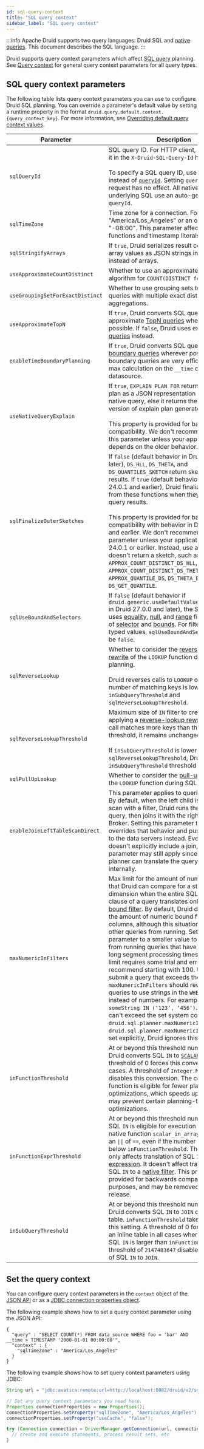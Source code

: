```yaml
---
id: sql-query-context
title: "SQL query context"
sidebar_label: "SQL query context"
---
```


<!--
  ~ Licensed to the Apache Software Foundation (ASF) under one
  ~ or more contributor license agreements.  See the NOTICE file
  ~ distributed with this work for additional information
  ~ regarding copyright ownership.  The ASF licenses this file
  ~ to you under the Apache License, Version 2.0 (the
  ~ "License"); you may not use this file except in compliance
  ~ with the License.  You may obtain a copy of the License at
  ~
  ~   http://www.apache.org/licenses/LICENSE-2.0
  ~
  ~ Unless required by applicable law or agreed to in writing,
  ~ software distributed under the License is distributed on an
  ~ "AS IS" BASIS, WITHOUT WARRANTIES OR CONDITIONS OF ANY
  ~ KIND, either express or implied.  See the License for the
  ~ specific language governing permissions and limitations
  ~ under the License.
  -->

:::info
 Apache Druid supports two query languages: Druid SQL and [native queries](querying.md).
 This document describes the SQL language.
:::

Druid supports query context parameters which affect [SQL query](./sql.md) planning.
See [Query context](query-context.md) for general query context parameters for all query types.

## SQL query context parameters

The following table lists query context parameters you can use to configure Druid SQL planning.
You can override a parameter's default value by setting a runtime property in the format `druid.query.default.context.{query_context_key}`.
For more information, see [Overriding default query context values](../configuration/index.md#overriding-default-query-context-values).

|Parameter|Description|Default value|
|---------|-----------|-------------|
|`sqlQueryId`|SQL query ID. For HTTP client, Druid returns it in the `X-Druid-SQL-Query-Id` header.<br/><br/>To specify a SQL query ID, use `sqlQueryId` instead of [`queryId`](query-context.md). Setting `queryId` for a SQL request has no effect. All native queries underlying SQL use an auto-generated `queryId`.|auto-generated|
|`sqlTimeZone`|Time zone for a connection. For example, "America/Los_Angeles" or an offset like "-08:00". This parameter affects how time functions and timestamp literals behave. |UTC|
|`sqlStringifyArrays`|If `true`, Druid serializes result columns with array values as JSON strings in the response instead of arrays.|`true`, except for JDBC connections, where it's always `false`|
|`useApproximateCountDistinct`|Whether to use an approximate cardinality algorithm for `COUNT(DISTINCT foo)`.|`true`|
|`useGroupingSetForExactDistinct`|Whether to use grouping sets to execute queries with multiple exact distinct aggregations.|`false`|
|`useApproximateTopN`|If `true`, Druid converts SQL queries to approximate [TopN queries](topnquery.md) wherever possible. If `false`, Druid uses exact [GroupBy queries](groupbyquery.md) instead.|`true`|
|`enableTimeBoundaryPlanning`|If `true`, Druid converts SQL queries to [time boundary queries](timeboundaryquery.md) wherever possible. Time boundary queries are very efficient for min-max calculation on the `__time` column in a datasource. |`false`|
|`useNativeQueryExplain`|If `true`, `EXPLAIN PLAN FOR` returns the explain plan as a JSON representation of equivalent native query, else it returns the original version of explain plan generated by Calcite.<br /><br />This property is provided for backwards compatibility. We don't recommend setting this parameter unless your application depends on the older behavior.|`true`|
|`sqlFinalizeOuterSketches`|If `false` (default behavior in Druid 25.0.0 and later), `DS_HLL`, `DS_THETA`, and `DS_QUANTILES_SKETCH` return sketches in query results. If `true` (default behavior in Druid 24.0.1 and earlier), Druid finalizes sketches from these functions when they appear in query results.<br /><br />This property is provided for backwards compatibility with behavior in Druid 24.0.1 and earlier. We don't recommend setting this parameter unless your application uses Druid 24.0.1 or earlier. Instead, use a function that doesn't return a sketch, such as `APPROX_COUNT_DISTINCT_DS_HLL`, `APPROX_COUNT_DISTINCT_DS_THETA`, `APPROX_QUANTILE_DS`, `DS_THETA_ESTIMATE`, or `DS_GET_QUANTILE`.|`false`|
|`sqlUseBoundAndSelectors`|If `false` (default behavior if `druid.generic.useDefaultValueForNull=false` in Druid 27.0.0 and later), the SQL planner uses [equality](./filters.md#equality-filter), [null](./filters.md#null-filter), and [range](./filters.md#range-filter) filters instead of [selector](./filters.md#selector-filter) and [bounds](./filters.md#bound-filter). For filtering `ARRAY` typed values, `sqlUseBoundAndSelectors` must be `false`. | Defaults to same value as `druid.generic.useDefaultValueForNull`.|
|`sqlReverseLookup`|Whether to consider the [reverse-lookup rewrite](lookups.md#reverse-lookup) of the `LOOKUP` function during SQL planning.<br /><br />Druid reverses calls to `LOOKUP` only when the number of matching keys is lower than both `inSubQueryThreshold` and `sqlReverseLookupThreshold`.|`true`|
|`sqlReverseLookupThreshold`|Maximum size of `IN` filter to create when applying a [reverse-lookup rewrite](lookups.md#reverse-lookup). If a `LOOKUP` call matches more keys than the specified threshold, it remains unchanged.<br /><br />If `inSubQueryThreshold` is lower than `sqlReverseLookupThreshold`, Druid uses `inSubQueryThreshold` threshold instead.|10000|
|`sqlPullUpLookup`|Whether to consider the [pull-up rewrite](lookups.md#pull-up) of the `LOOKUP` function during SQL planning.|`true`|
|`enableJoinLeftTableScanDirect`|This parameter applies to queries with joins. By default, when the left child is a simple scan with a filter, Druid runs the scan as a query, then joins it with the right child on the Broker. Setting this parameter to `true` overrides that behavior and pushes the join to the data servers instead. Even if a query doesn't explicitly include a join, this parameter may still apply since the SQL planner can translate the query into a join internally.|`false`|
|`maxNumericInFilters`|Max limit for the amount of numeric values that Druid can compare for a string type dimension when the entire SQL WHERE clause of a query translates only to an [OR](../querying/filters.md#or) of [bound filter](../querying/filters.md#bound-filter). By default, Druid doesn't restrict the amount of numeric bound filters on string columns, although this situation may block other queries from running. Set this parameter to a smaller value to prevent Druid from running queries that have prohibitively long segment processing times. The optimal limit requires some trial and error. We recommend starting with 100. Users who submit a query that exceeds the limit of `maxNumericInFilters` should rewrite their queries to use strings in the `WHERE` clause instead of numbers. For example, `WHERE someString IN (‘123’, ‘456’)`. This value can't exceed the set system configuration `druid.sql.planner.maxNumericInFilters`. If `druid.sql.planner.maxNumericInFilters` isn't set explicitly, Druid ignores this value.|`-1`|
|`inFunctionThreshold`| At or beyond this threshold number of values, Druid converts SQL `IN` to [`SCALAR_IN_ARRAY`](sql-functions.md#scalar_in_array). A threshold of 0 forces this conversion in all cases. A threshold of `Integer.MAX_VALUE` disables this conversion. The converted function is eligible for fewer planning-time optimizations, which speeds up planning, but may prevent certain planning-time optimizations.| `100`|
|`inFunctionExprThreshold`|At or beyond this threshold number of values, SQL `IN` is eligible for execution using the native function `scalar_in_array` rather than an <code>&#124;&#124;</code> of `==`, even if the number of values is below `inFunctionThreshold`. This property only affects translation of SQL `IN` to a [native expression](math-expr.md). It doesn't affect translation of SQL `IN` to a [native filter](filters.md). This property is provided for backwards compatibility purposes, and may be removed in a future release.|`2`|
|`inSubQueryThreshold`|At or beyond this threshold number of values, Druid converts SQL `IN` to `JOIN` on an inline table. `inFunctionThreshold` takes priority over this setting. A threshold of 0 forces usage of an inline table in all cases where the size of a SQL `IN` is larger than `inFunctionThreshold`. A threshold of `2147483647` disables the rewrite of SQL `IN` to `JOIN`. |`2147483647`|

## Set the query context

You can configure query context parameters in the `context` object of the [JSON API](../api-reference/sql-api.md) or as a [JDBC connection properties object](../api-reference/sql-jdbc.md).

The following example shows how to set a query context parameter using the JSON API:

```
{
  "query" : "SELECT COUNT(*) FROM data_source WHERE foo = 'bar' AND __time > TIMESTAMP '2000-01-01 00:00:00'",
  "context" : {
    "sqlTimeZone" : "America/Los_Angeles"
  }
}
```

The following example shows how to set query context parameters using JDBC:

```java
String url = "jdbc:avatica:remote:url=http://localhost:8082/druid/v2/sql/avatica/";

// Set any query context parameters you need here.
Properties connectionProperties = new Properties();
connectionProperties.setProperty("sqlTimeZone", "America/Los_Angeles");
connectionProperties.setProperty("useCache", "false");

try (Connection connection = DriverManager.getConnection(url, connectionProperties)) {
  // create and execute statements, process result sets, etc
}
```
